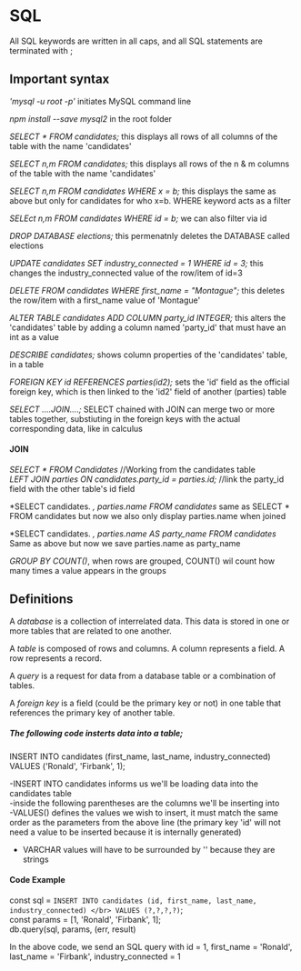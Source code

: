 # SQL

All SQL keywords are written in all caps, and all SQL statements are terminated with ;</br>

## Important syntax
*'mysql -u root -p'* initiates MySQL command line

*npm install --save mysql2* in the root folder</br>

*SELECT * FROM candidates;* this displays all rows of all columns of the table with the name 'candidates'</br>

*SELECT n,m FROM candidates;* this displays all rows of the n & m columns of the table with the name 'candidates'</br>

*SELECT n,m FROM candidates WHERE x = b;* this displays the same as above but only for candidates for who x=b. WHERE keyword acts as a filter</br>

*SELEct n,m FROM candidates WHERE id = b;* we can also filter via id</br>

*DROP DATABASE elections;* this permenatnly deletes the DATABASE called elections</br>

*UPDATE candidates SET industry_connected = 1 WHERE id = 3;* this changes the industry_connected value of the row/item of id=3</br>

*DELETE FROM candidates WHERE first_name = "Montague";* this deletes the row/item with a first_name value of 'Montague'</br>

*ALTER TABLE candidates ADD COLUMN party_id INTEGER;* this alters the 'candidates' table by adding a column named 'party_id' that must have an int as a value</br>

*DESCRIBE candidates;* shows column properties of the 'candidates' table, in a table</br>

*FOREIGN KEY id REFERENCES parties(id2);* sets the 'id' field as the official foreign key, which is then linked to the 'id2' field of another (parties) table</br>

*SELECT ....JOIN....;* SELECT chained with JOIN can merge two or more tables together, substiuting in the foreign keys with the actual corresponding data, like in calculus</br>
#### JOIN
*SELECT * FROM Candidates* //Working from the candidates table</br>
*LEFT JOIN parties ON candidates.party_id = parties.id;* //link the party_id field with the other table's id field</br> 

*SELECT candidates. *, parties.name FROM candidates* same as SELECT * FROM candidates but now we also only display parties.name when joined

*SELECT candidates. *, parties.name AS party_name FROM candidates* Same as above but now we save parties.name as party_name

*GROUP BY COUNT()*, when rows are grouped, COUNT() wil count how many times a value appears in the groups


## Definitions

A *database* is a collection of interrelated data. This data is stored in one or more tables that are related to one another.</br>

A *table* is composed of rows and columns. A column represents a field. A row represents a record.</br>

A *query* is a request for data from a database table or a combination of tables.</br>

A *foreign key* is a field (could be the primary key or not) in one table that references the primary key of another table.</br>

##### The following code insterts data into a table;

INSERT INTO candidates (first_name, last_name, industry_connected)</br>
VALUES ('Ronald', 'Firbank', 1);

-INSERT INTO candidates informs us we'll be loading data into the candidates table</br>
-inside the following parentheses are the columns we'll be inserting into</br>
-VALUES() defines the values we wish to insert, it must match the same order as the parameters from the above line (the primary key 'id' will not need a value to be inserted because it is internally generated)</br>
- VARCHAR values will have to be surrounded by '' because they are strings

#### Code Example

const sql = `INSERT INTO candidates (id, first_name, last_name, industry_connected) </br>
              VALUES (?,?,?,?)`; </br>
const params = [1, 'Ronald', 'Firbank', 1];</br>
db.query(sql, params, (err, result)</br>

In the above code, we send an SQL query with id = 1, first_name = 'Ronald', last_name = 'Firbank', industry_connected = 1

